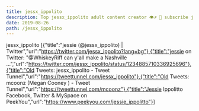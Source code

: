 ```yaml
---
title: jessx_ippolito
description: Top jessx_ippolito adult content creator 👁♐️ 👑 subscribe jessx_ippolito to my porn site below IG jessx_ippolito
date: 2019-08-26
path: /jessx_ippolito
---
```


jessx_ippolito
[{"title":"jessie (@jessx_ippolito) | Twitter","url":"https://twitter.com/jessx_ippolito?lang=bg"},{"title":"jessie on Twitter: \"@WhiskeyRiff can y'all make a Nashville ...","url":"https://twitter.com/jessx_ippolito/status/1234885710336925696"},{"title":"Old Tweets: jessx_ippolito - Tweet Tunnel","url":"https://tweettunnel.com/jessx_ippolito"},{"title":"Old Tweets: mcoonz (Megan Cooney ) - Tweet Tunnel","url":"https://tweettunnel.com/mcoonz"},{"title":"Jessie Ippolitto Facebook, Twitter & MySpace on PeekYou","url":"https://www.peekyou.com/jessie_ippolitto"}]


